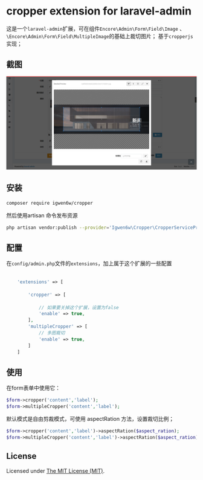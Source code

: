 cropper extension for laravel-admin
======

这是一个`laravel-admin`扩展，可在组件`Encore\Admin\Form\Field\Image` 、 `\Encore\Admin\Form\Field\MultipleImage`的基础上裁切图片；
基于`cropperjs`实现；

## 截图

![](./demo.png)

## 安装

```bash
composer require igwen6w/cropper
```

然后使用artisan 命令发布资源
```bash
php artisan vendor:publish --provider='Igwen6w\Cropper\CropperServiceProvider' --force
```

## 配置

在`config/admin.php`文件的`extensions`，加上属于这个扩展的一些配置
```php

    'extensions' => [

        'cropper' => [
        
            // 如果要关掉这个扩展，设置为false
            'enable' => true,
        ],
        'multipleCropper' => [
            // 多图裁切
            'enable' => true,
        ]
    ]
```

## 使用

在form表单中使用它：
```php
$form->cropper('content','label');
$form->multipleCropper('content','label');
```
默认模式是自由剪裁模式，可使用 aspectRation 方法，设置裁切比例；
```php
$form->cropper('content','label')->aspectRation($aspect_ration);
$form->multipleCropper('content','label')->aspectRation($aspect_ration);
```

License
------------
Licensed under [The MIT License (MIT)](LICENSE).